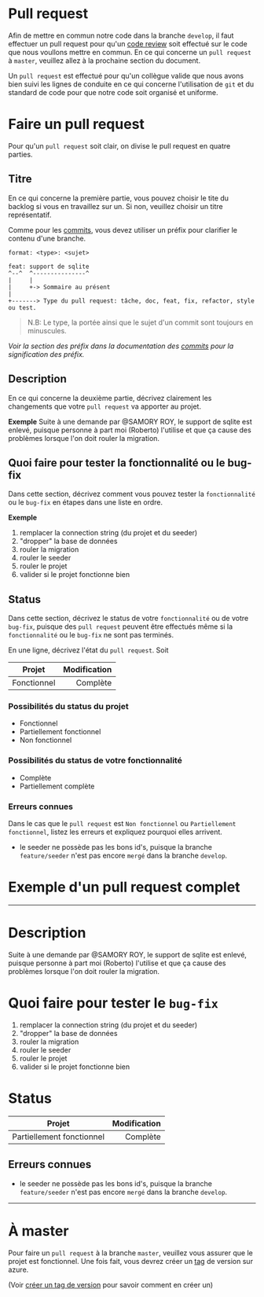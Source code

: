 
# Pull request
Afin de mettre en commun notre code dans la branche `develop`, il faut effectuer un
pull request pour qu'un [code review](code-review.md) soit effectué sur le code que nous
voullons mettre en commun. En ce qui concerne un `pull request` à `master`, veuillez 
allez à la prochaine section du document.

Un `pull request` est effectué pour qu'un collègue valide que nous avons bien suivi les
lignes de conduite en ce qui concerne l'utilisation de `git` et du standard de code pour
que notre code soit organisé et uniforme.

# Faire un pull request
Pour qu'un `pull request` soit clair, on divise le pull request en quatre parties.

## Titre
En ce qui concerne la première partie, vous pouvez choisir le tite du backlog si vous en
travaillez sur un. Si non, veuillez choisir un titre représentatif.

Comme pour les [commits](commits.md), vous devez utiliser un préfix pour clarifier le
contenu d'une branche.

```
format: <type>: <sujet>

feat: support de sqlite
^--^  ^---------------^
|     |
|     +-> Sommaire au présent
|
+-------> Type du pull request: tâche, doc, feat, fix, refactor, style ou test.
```

> N.B: Le type, la portée ainsi que le sujet d'un commit sont toujours en minuscules.

*Voir la section des préfix dans la documentation des [commits](commits.md) pour la 
signification des préfix.*

## Description
En ce qui concerne la deuxième partie, décrivez clairement les changements que votre
`pull request` va apporter au projet.

**Exemple**
Suite à une demande par @SAMORY ROY, le support de sqlite est enlevé, puisque personne 
à part moi (Roberto) l'utilise et que ça cause des problèmes lorsque l'on doit rouler 
la migration.

## Quoi faire pour tester la fonctionnalité ou le bug-fix
Dans cette section, décrivez comment vous pouvez tester la `fonctionnalité` ou le `bug-fix`
en étapes dans une liste en ordre.

**Exemple**
1. remplacer la connection string (du projet et du seeder)
2. "dropper" la base de données
3. rouler la migration
4. rouler le seeder
5. rouler le projet
6. valider si le projet fonctionne bien

## Status
Dans cette section, décrivez le status de votre `fonctionnalité` ou de votre `bug-fix`,
puisque des `pull request` peuvent être effectués même si la `fonctionnalité` ou le 
`bug-fix` ne sont pas terminés.

En une ligne, décrivez l'état du `pull request`. Soit 

| Projet | Modification |
|-----------|-----------:|
| Fonctionnel | Complète |

### Possibilités du status du projet
- Fonctionnel
- Partiellement fonctionnel
- Non fonctionnel

### Possibilités du status de votre fonctionnalité
- Complète
- Partiellement complète

### Erreurs connues
Dans le cas que le `pull request` est `Non fonctionnel` ou `Partiellement fonctionnel`, 
listez les erreurs et expliquez pourquoi elles arrivent.

- le seeder ne possède pas les bons id's, puisque la branche `feature/seeder` n'est 
  pas encore `mergé` dans la branche `develop`.

# Exemple d'un pull request complet

---

# Description
Suite à une demande par @SAMORY ROY, le support de sqlite est enlevé, puisque personne 
à part moi (Roberto) l'utilise et que ça cause des problèmes lorsque l'on doit rouler 
la migration.

# Quoi faire pour tester le `bug-fix`
1. remplacer la connection string (du projet et du seeder)
2. "dropper" la base de données
3. rouler la migration
4. rouler le seeder
5. rouler le projet
6. valider si le projet fonctionne bien

# Status

| Projet | Modification |
|-----------|-----------:|
| Partiellement fonctionnel | Complète |

## Erreurs connues
- le seeder ne possède pas les bons id's, puisque la branche `feature/seeder` n'est 
  pas encore `mergé` dans la branche `develop`.

---

# À master
Pour faire un `pull request` à la branche `master`, veuillez vous assurer que le projet 
est fonctionnel. Une fois fait, vous devrez créer un [tag](tag.md) de version sur azure.

(Voir [créer un tag de version](tag.md) pour savoir comment en créer un)
